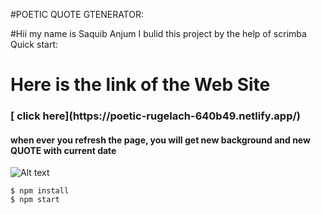 #POETIC QUOTE GTENERATOR:

#Hii my name is Saquib Anjum I bulid this project by the help of scrimba
Quick start:


<h1> Here is the link of the Web Site</h1>
<h3>[ click here](https://poetic-rugelach-640b49.netlify.app/)</h3>
<h4> when ever you refresh the page, you will get new background and new QUOTE with current date</h4>




 ![Alt text](https://github.com/Saquib-Anjum/Face-Detection-project-in-python/blob/master/result/Screenshot%202023-11-22%20110819.png](https://github.com/Saquib-Anjum/Poetic-Quote-Generator/blob/main/results/Screenshot%202024-01-30%20221452.png)https://github.com/Saquib-Anjum/Poetic-Quote-Generator/blob/main/results/Screenshot%202024-01-30%20221452.png)

```
$ npm install
$ npm start
````



